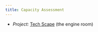 ```yaml
---
title: Capacity Assessment
---
```


  * *Project:* [Tech Scape](https://www.theengineroom.org/wp-content/uploads/2012/06/TechScape_SlideDeck1.pdf) (the engine room)

